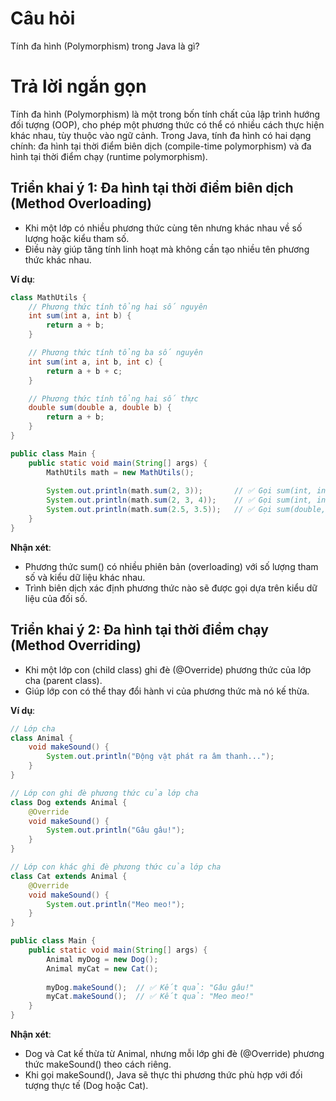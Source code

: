 # Câu hỏi
Tính đa hình (Polymorphism) trong Java là gì?

# Trả lời ngắn gọn  
Tính đa hình (Polymorphism) là một trong bốn tính chất của lập trình hướng đối tượng (OOP), cho phép một phương thức có thể có nhiều cách thực hiện khác nhau, tùy thuộc vào ngữ cảnh. Trong Java, tính đa hình có hai dạng chính: đa hình tại thời điểm biên dịch (compile-time polymorphism) và đa hình tại thời điểm chạy (runtime polymorphism).


## Triển khai ý 1: Đa hình tại thời điểm biên dịch (Method Overloading)
*	Khi một lớp có nhiều phương thức cùng tên nhưng khác nhau về số lượng hoặc kiểu tham số.
*	Điều này giúp tăng tính linh hoạt mà không cần tạo nhiều tên phương thức khác nhau.

**Ví dụ**:
```java
class MathUtils {
    // Phương thức tính tổng hai số nguyên
    int sum(int a, int b) {
        return a + b;
    }

    // Phương thức tính tổng ba số nguyên
    int sum(int a, int b, int c) {
        return a + b + c;
    }

    // Phương thức tính tổng hai số thực
    double sum(double a, double b) {
        return a + b;
    }
}

public class Main {
    public static void main(String[] args) {
        MathUtils math = new MathUtils();
        
        System.out.println(math.sum(2, 3));       // ✅ Gọi sum(int, int)
        System.out.println(math.sum(2, 3, 4));    // ✅ Gọi sum(int, int, int)
        System.out.println(math.sum(2.5, 3.5));   // ✅ Gọi sum(double, double)
    }
}

```
**Nhận xét**:
*	Phương thức sum() có nhiều phiên bản (overloading) với số lượng tham số và kiểu dữ liệu khác nhau.
*	Trình biên dịch xác định phương thức nào sẽ được gọi dựa trên kiểu dữ liệu của đối số.

## Triển khai ý 2: Đa hình tại thời điểm chạy (Method Overriding)
*	Khi một lớp con (child class) ghi đè (@Override) phương thức của lớp cha (parent class).
*	Giúp lớp con có thể thay đổi hành vi của phương thức mà nó kế thừa.

**Ví dụ**:
```java
// Lớp cha
class Animal {
    void makeSound() {
        System.out.println("Động vật phát ra âm thanh...");
    }
}

// Lớp con ghi đè phương thức của lớp cha
class Dog extends Animal {
    @Override
    void makeSound() {
        System.out.println("Gâu gâu!");
    }
}

// Lớp con khác ghi đè phương thức của lớp cha
class Cat extends Animal {
    @Override
    void makeSound() {
        System.out.println("Meo meo!");
    }
}

public class Main {
    public static void main(String[] args) {
        Animal myDog = new Dog();
        Animal myCat = new Cat();
        
        myDog.makeSound();  // ✅ Kết quả: "Gâu gâu!"
        myCat.makeSound();  // ✅ Kết quả: "Meo meo!"
    }
}

```
**Nhận xét**:
*	Dog và Cat kế thừa từ Animal, nhưng mỗi lớp ghi đè (@Override) phương thức makeSound() theo cách riêng.
*	Khi gọi makeSound(), Java sẽ thực thi phương thức phù hợp với đối tượng thực tế (Dog hoặc Cat).
